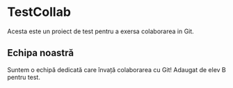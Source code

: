 # TestCollab
Acesta este un proiect de test pentru a exersa colaborarea in Git.

## Echipa noastră
Suntem o echipă dedicată care învață colaborarea cu Git!
Adaugat de elev B pentru test.
